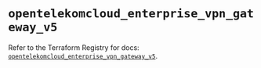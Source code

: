 # `opentelekomcloud_enterprise_vpn_gateway_v5`

Refer to the Terraform Registry for docs: [`opentelekomcloud_enterprise_vpn_gateway_v5`](https://registry.terraform.io/providers/opentelekomcloud/opentelekomcloud/1.36.33/docs/resources/enterprise_vpn_gateway_v5).
